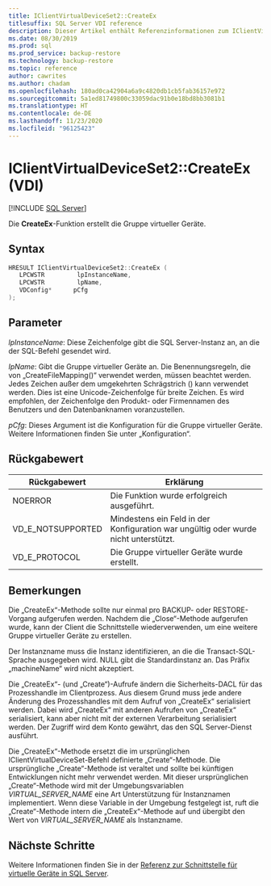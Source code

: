 ```yaml
---
title: IClientVirtualDeviceSet2::CreateEx
titlesuffix: SQL Server VDI reference
description: Dieser Artikel enthält Referenzinformationen zum IClientVirtualDeviceSet2::CreateEx-Befehl.
ms.date: 08/30/2019
ms.prod: sql
ms.prod_service: backup-restore
ms.technology: backup-restore
ms.topic: reference
author: cawrites
ms.author: chadam
ms.openlocfilehash: 180ad0ca42904a6a9c4820db1cb5fab36157e972
ms.sourcegitcommit: 5a1ed81749800c33059dac91b0e18bd8bb3081b1
ms.translationtype: HT
ms.contentlocale: de-DE
ms.lasthandoff: 11/23/2020
ms.locfileid: "96125423"
---
```

# <a name="iclientvirtualdeviceset2createex-vdi"></a>IClientVirtualDeviceSet2::CreateEx (VDI)

[!INCLUDE [SQL Server](../../../includes/applies-to-version/sqlserver.md)]

Die **CreateEx**-Funktion erstellt die Gruppe virtueller Geräte.

## <a name="syntax"></a>Syntax

```c
HRESULT IClientVirtualDeviceSet2::CreateEx (
   LPCWSTR         lpInstanceName,
   LPCWSTR         lpName,
   VDConfig*      pCfg
);
```

## <a name="parameters"></a>Parameter

*lpInstanceName*: Diese Zeichenfolge gibt die SQL Server-Instanz an, an die der SQL-Befehl gesendet wird.

*IpName*: Gibt die Gruppe virtueller Geräte an. Die Benennungsregeln, die von „CreateFileMapping()“ verwendet werden, müssen beachtet werden. Jedes Zeichen außer dem umgekehrten Schrägstrich (\) kann verwendet werden. Dies ist eine Unicode-Zeichenfolge für breite Zeichen. Es wird empfohlen, der Zeichenfolge den Produkt- oder Firmennamen des Benutzers und den Datenbanknamen voranzustellen.

*pCfg*: Dieses Argument ist die Konfiguration für die Gruppe virtueller Geräte. Weitere Informationen finden Sie unter „Konfiguration“.

## <a name="return-value"></a>Rückgabewert

|Rückgabewert | Erklärung |
|---|---|
| NOERROR | Die Funktion wurde erfolgreich ausgeführt. |
| VD_E_NOTSUPPORTED | Mindestens ein Feld in der Konfiguration war ungültig oder wurde nicht unterstützt. |
| VD_E_PROTOCOL | Die Gruppe virtueller Geräte wurde erstellt. |

## <a name="remarks"></a>Bemerkungen

Die „CreateEx“-Methode sollte nur einmal pro BACKUP- oder RESTORE-Vorgang aufgerufen werden. Nachdem die „Close“-Methode aufgerufen wurde, kann der Client die Schnittstelle wiederverwenden, um eine weitere Gruppe virtueller Geräte zu erstellen.

Der Instanzname muss die Instanz identifizieren, an die die Transact-SQL-Sprache ausgegeben wird. NULL gibt die Standardinstanz an. Das Präfix „machineName“ wird nicht akzeptiert.

Die „CreateEx“- (und „Create“)-Aufrufe ändern die Sicherheits-DACL für das Prozesshandle im Clientprozess. Aus diesem Grund muss jede andere Änderung des Prozesshandles mit dem Aufruf von „CreateEx“ serialisiert werden. Dabei wird „CreateEx“ mit anderen Aufrufen von „CreateEx“ serialisiert, kann aber nicht mit der externen Verarbeitung serialisiert werden. Der Zugriff wird dem Konto gewährt, das den SQL Server-Dienst ausführt.

Die „CreateEx“-Methode ersetzt die im ursprünglichen IClientVirtualDeviceSet-Befehl definierte „Create“-Methode. Die ursprüngliche „Create“-Methode ist veraltet und sollte bei künftigen Entwicklungen nicht mehr verwendet werden. Mit dieser ursprünglichen „Create“-Methode wird mit der Umgebungsvariablen _VIRTUAL_SERVER_NAME_ eine Art Unterstützung für Instanznamen implementiert. Wenn diese Variable in der Umgebung festgelegt ist, ruft die „Create“-Methode intern die „CreateEx“-Methode auf und übergibt den Wert von _VIRTUAL_SERVER_NAME_ als Instanzname.

## <a name="next-steps"></a>Nächste Schritte

Weitere Informationen finden Sie in der [Referenz zur Schnittstelle für virtuelle Geräte in SQL Server](reference-virtual-device-interface.md).